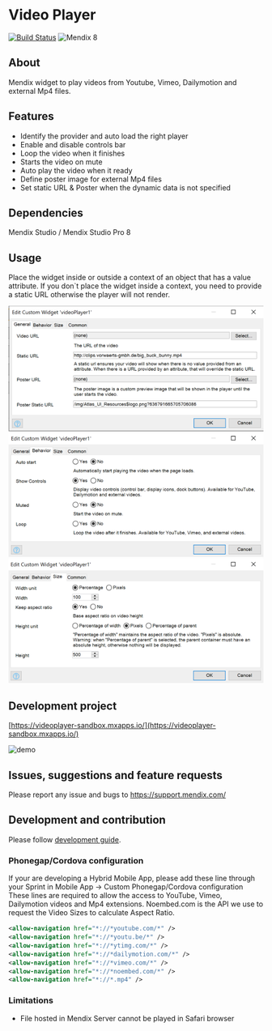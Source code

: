 # Video Player
[![Build Status](https://travis-ci.org/mendix/video-player.svg?branch=master)](https://travis-ci.org/mendix/video-player)
![Mendix 8](https://img.shields.io/badge/mendix-8.0.0-brightgreen.svg)

## About
Mendix widget to play videos from Youtube, Vimeo, Dailymotion and external Mp4 files.

## Features
* Identify the provider and auto load the right player
* Enable and disable controls bar
* Loop the video when it finishes
* Starts the video on mute
* Auto play the video when it ready
* Define poster image for external Mp4 files
* Set static URL & Poster when the dynamic data is not specified

## Dependencies
 Mendix Studio / Mendix Studio Pro 8

## Usage
 Place the widget inside or outside a context of an object that has a value attribute.
 If you don`t place the widget inside a context, you need to provide a static URL otherwise the player will not render.
 
 ![General Tab](/assets/general_tab_configuration.png)
 ![Behavior Tab](/assets/behavior_tab_configuration.png)
 ![Size Tab](/assets/size_tab_configuration.png)

## Development project

[https://videoplayer-sandbox.mxapps.io/](https://videoplayer-sandbox.mxapps.io/)

![demo](/assets/demo.png)

## Issues, suggestions and feature requests

Please report any issue and bugs to https://support.mendix.com/

## Development and contribution
Please follow [development guide](/development.md).

### Phonegap/Cordova configuration
If your are developing a Hybrid Mobile App, please add these line through your Sprint in Mobile App -> Custom Phonegap/Cordova configuration
These lines are required to allow the access to YouTube, Vimeo, Dailymotion videos and Mp4 extensions. Noembed.com is the API we use to request 
the Video Sizes to calculate Aspect Ratio.
```xml
<allow-navigation href="*://*youtube.com/*" />
<allow-navigation href="*://*youtu.be/*" />
<allow-navigation href="*://*ytimg.com/*" />
<allow-navigation href="*://*dailymotion.com/*" />
<allow-navigation href="*://*vimeo.com/*" />
<allow-navigation href="*://*noembed.com/*" />
<allow-navigation href="*://*.mp4" />
```

### Limitations
- File hosted in Mendix Server cannot be played in Safari browser
